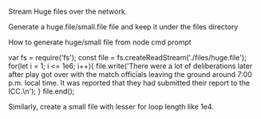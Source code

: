 Stream Huge files over the network.

Generate a huge.file/small.file file and keep it under the files directory

How to generate huge/small file from node cmd prompt

var fs = require('fs');
const file = fs.createReadStream('./files/huge.file');
for(let i = 1; i <= 1e6; i++){
    file.write('There were a lot of deliberations later after play got over with the match officials leaving the ground around 7:00 p.m. local time. It was reported that they had submitted their report to the ICC.\n');
}
file.end();

Similarly, create a small file with lesser for loop length like 1e4.